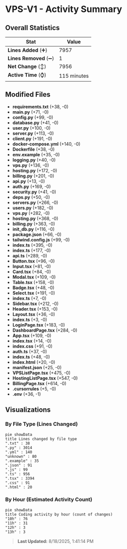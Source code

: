 # VPS-V1 - Activity Summary 

## Overall Statistics

| Stat                   | Value                                                             |
| ---------------------- | ----------------------------------------------------------------- |
| **Lines Added** (➕)   | 7957                                          |
| **Lines Removed** (➖) | 1                                        |
| **Net Change** (↕)    | 7956                |
| **Active Time** (⌚)   | 115 minutes |


## Modified Files
- **requirements.txt** (+38, -0)
- **main.py** (+71, -0)
- **config.py** (+99, -0)
- **database.py** (+41, -0)
- **user.py** (+100, -0)
- **server.py** (+113, -0)
- **client.py** (+191, -0)
- **docker-compose.yml** (+140, -0)
- **Dockerfile** (+38, -0)
- **env.example** (+35, -0)
- **logging.py** (+40, -0)
- **vps.py** (+136, -0)
- **hosting.py** (+172, -0)
- **billing.py** (+201, -0)
- **api.py** (+13, -0)
- **auth.py** (+169, -0)
- **security.py** (+41, -0)
- **deps.py** (+50, -0)
- **servers.py** (+266, -0)
- **users.py** (+182, -0)
- **vps.py** (+282, -0)
- **hosting.py** (+368, -0)
- **billing.py** (+363, -0)
- **init_db.py** (+116, -0)
- **package.json** (+66, -0)
- **tailwind.config.js** (+99, -0)
- **index.ts** (+395, -0)
- **index.ts** (+177, -0)
- **api.ts** (+289, -0)
- **Button.tsx** (+96, -0)
- **Input.tsx** (+81, -0)
- **Card.tsx** (+84, -0)
- **Modal.tsx** (+109, -0)
- **Table.tsx** (+158, -0)
- **Badge.tsx** (+48, -0)
- **Select.tsx** (+191, -0)
- **index.ts** (+7, -0)
- **Sidebar.tsx** (+212, -0)
- **Header.tsx** (+153, -0)
- **Layout.tsx** (+36, -0)
- **index.ts** (+3, -0)
- **LoginPage.tsx** (+183, -0)
- **DashboardPage.tsx** (+284, -0)
- **App.tsx** (+109, -0)
- **index.tsx** (+14, -0)
- **index.css** (+91, -0)
- **auth.ts** (+37, -0)
- **index.ts** (+48, -0)
- **index.html** (+20, -0)
- **manifest.json** (+25, -0)
- **VPSListPage.tsx** (+475, -0)
- **HostingListPage.tsx** (+547, -0)
- **BillingPage.tsx** (+614, -0)
- **.cursorrules** (+5, -0)
- **.env** (+36, -1)

## Visualizations

### By File Type (Lines Changed)

```mermaid
pie showData
title Lines changed by file type
".txt" : 38
".py" : 3014
".yml" : 140
"unknown" : 80
".example" : 35
".json" : 91
".js" : 99
".ts" : 956
".tsx" : 3394
".css" : 91
".html" : 20
```

### By Hour (Estimated Activity Count)

```mermaid
pie showData
title Coding activity by hour (count of changes)
"10h" : 76
"11h" : 31
"12h" : 3
"13h" : 3
```


> **Last Updated:** 8/18/2025, 1:41:14 PM